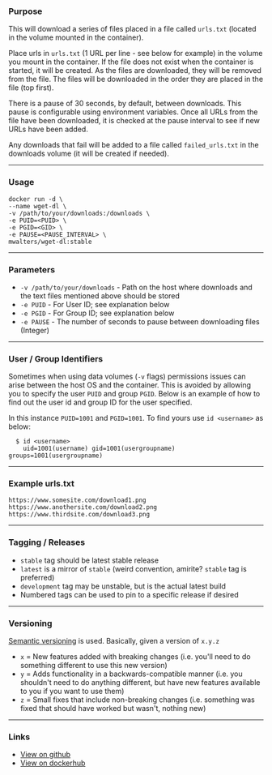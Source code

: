 ### Purpose

This will download a series of files placed in a file called `urls.txt` (located in the volume mounted in the container).

Place urls in `urls.txt` (1 URL per line - see below for example) in the volume you mount in the container.  If the file does not exist when the container is started, it will be created.  As the files are downloaded, they will be removed from the file.  The files will be downloaded in the order they are placed in the file (top first).

There is a pause of 30 seconds, by default, between downloads.  This pause is configurable using environment variables.  Once all URLs from the file have been downloaded, it is checked at the pause interval to see if new URLs have been added.

Any downloads that fail will be added to a file called `failed_urls.txt` in the downloads volume (it will be created if needed).

---
### Usage

```shell
docker run -d \
--name wget-dl \
-v /path/to/your/downloads:/downloads \
-e PUID=<PUID> \
-e PGID=<GID> \
-e PAUSE=<PAUSE_INTERVAL> \
mwalters/wget-dl:stable
```
---
### Parameters
* `-v /path/to/your/downloads` - Path on the host where downloads and the text files mentioned above should be stored
* `-e PUID` - For User ID; see explanation below
* `-e PGID` - For Group ID; see explanation below
* `-e PAUSE` - The number of seconds to pause between downloading files (Integer)
---
### User / Group Identifiers

Sometimes when using data volumes (`-v` flags) permissions issues can arise between the host OS and the container. This is avoided by allowing you to specify the user `PUID` and group `PGID`. Below is an example of how to find out the user id and group ID for the user specified.

In this instance `PUID=1001` and `PGID=1001`. To find yours use `id <username>` as below:

```shell
  $ id <username>
    uid=1001(username) gid=1001(usergroupname) groups=1001(usergroupname)
```
---
### Example urls.txt
```text
https://www.somesite.com/download1.png
https://www.anothersite.com/download2.png
https://www.thirdsite.com/download3.png
```
---
### Tagging / Releases

* `stable` tag should be latest stable release
* `latest` is a mirror of `stable` (weird convention, amirite?  `stable` tag is preferred)
* `development` tag may be unstable, but is the actual latest build
* Numbered tags can be used to pin to a specific release if desired
---
### Versioning
[Semantic versioning](https://semver.org/) is used.  Basically, given a version of `x.y.z`

* `x` = New features added with breaking changes (i.e. you'll need to do something different to use this new version)
* `y` = Adds functionality in a backwards-compatible manner (i.e. you shouldn't need to do anything different, but have new features available to you if you want to use them)
* `z` = Small fixes that include non-breaking changes (i.e. something was fixed that should have worked but wasn't, nothing new)
---
### Links

* [View on github](https://github.com/mwalters/wget-dl)
* [View on dockerhub](https://hub.docker.com/r/mwalters/wget-dl/)
